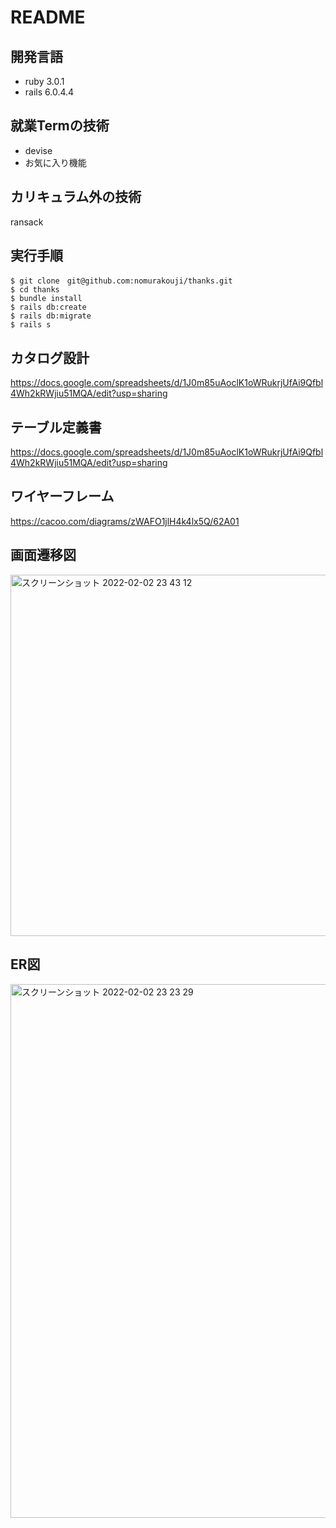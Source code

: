 # README


## 開発言語
- ruby 3.0.1
- rails 6.0.4.4

## 就業Termの技術
- devise
- お気に入り機能

## カリキュラム外の技術
ransack

## 実行手順
```
$ git clone　git@github.com:nomurakouji/thanks.git
$ cd thanks
$ bundle install
$ rails db:create 
$ rails db:migrate
$ rails s
```

## カタログ設計
https://docs.google.com/spreadsheets/d/1J0m85uAoclK1oWRukrjUfAi9Qfbl4Wh2kRWjiu51MQA/edit?usp=sharing

## テーブル定義書
https://docs.google.com/spreadsheets/d/1J0m85uAoclK1oWRukrjUfAi9Qfbl4Wh2kRWjiu51MQA/edit?usp=sharing

## ワイヤーフレーム
https://cacoo.com/diagrams/zWAFO1jlH4k4lx5Q/62A01

## 画面遷移図
<img width="578" alt="スクリーンショット 2022-02-02 23 43 12" src="https://user-images.githubusercontent.com/93464641/152176036-fe7533f8-acff-408c-98d9-8a3e28f3a918.png">


## ER図
<img width="854" alt="スクリーンショット 2022-02-02 23 23 29" src="https://user-images.githubusercontent.com/93464641/152172301-2964049b-898a-4fba-bb9b-2376fd270b49.png">
